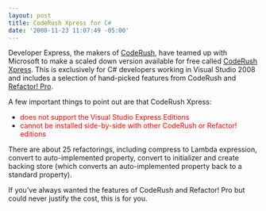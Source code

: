 ```yaml
---
layout: post
title: CodeRush Xpress for C#
date: '2008-11-23 11:07:49 -05:00'
---
```


Developer Express, the makers of [CodeRush](http://www.devexpress.com/CodeRush), have teamed up with Microsoft to make a scaled down version available for free called [CodeRush Xpress](http://www.devexpress.com/Products/Visual_Studio_Add-in/CodeRushX/). This is exclusively for C# developers working in Visual Studio 2008 and includes a selection of hand-picked features from CodeRush and [Refactor! Pro](http://www.devexpress.com/Refactor).

A few important things to point out are that CodeRush Xpress:

*   <font color="#ff0000">does not support the Visual Studio Express Editions</font>
*   <font color="#ff0000">cannot be installed side-by-side with other CodeRush or Refactor! editions</font>  

There are about 25 refactorings, including compress to Lambda expression, convert to auto-implemented property, convert to initializer and create backing store (which converts an auto-implemented property back to a standard property).

If you've always wanted the features of CodeRush and Refactor! Pro but could never justify the cost, this is for you.
